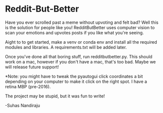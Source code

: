 # Reddit-But-Better
Have you ever scrolled past a meme without upvoting and felt bad? Well this is the solution for people like you! RedditButBetter uses computer vision to scan your emotions and upvotes posts if you like what you're seeing.


Aight to to get started, make a venv or conda env and install all the required modules and libraries. A requirements.txt will be added later.

Once you've done all that boring stuff, run redditbutbetter.py. This should work on a mac, however if you don't have a mac, that's too bad. Maybe we will release future support!

*Note: you might have to tweak the pyautogui click coordinates a bit depending on your computer to make it click on the right spot. I have a retina MBP (pre-2016).

The project may be stupid, but it was fun to write!

-Suhas Nandiraju 
